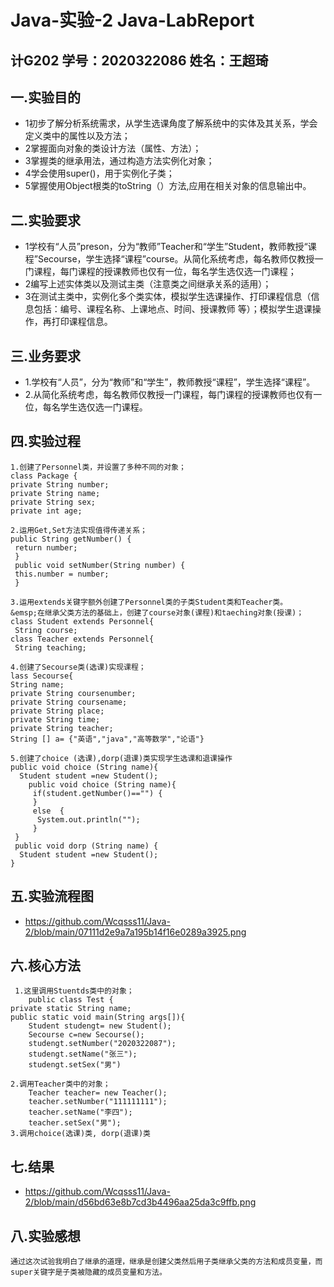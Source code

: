 # Java-实验-2 Java-LabReport
## 计G202  学号：2020322086   姓名：王超琦 
## 一.实验目的
- 1初步了解分析系统需求，从学生选课角度了解系统中的实体及其关系，学会定义类中的属性以及方法；
- 2掌握面向对象的类设计方法（属性、方法）；
- 3掌握类的继承用法，通过构造方法实例化对象；
- 4学会使用super()，用于实例化子类；
- 5掌握使用Object根类的toString（）方法,应用在相关对象的信息输出中。
## 二.实验要求
- 1学校有“人员”preson，分为“教师”Teacher和“学生”Student，教师教授“课程”Secourse，学生选择“课程”course。从简化系统考虑，每名教师仅教授一门课程，每门课程的授课教师也仅有一位，每名学生选仅选一门课程；
- 2编写上述实体类以及测试主类（注意类之间继承关系的适用）；
- 3在测试主类中，实例化多个类实体，模拟学生选课操作、打印课程信息（信息包括：编号、课程名称、上课地点、时间、授课教师 等）；模拟学生退课操作，再打印课程信息。

## 三.业务要求  
- 1.学校有“人员”，分为“教师”和“学生”，教师教授“课程”，学生选择“课程”。    
- 2.从简化系统考虑，每名教师仅教授一门课程，每门课程的授课教师也仅有一位，每名学生选仅选一门课程。

## 四.实验过程

    1.创建了Personnel类，并设置了多种不同的对象；
    class Package { 
    private String number; 
    private String name; 
    private String sex; 
    private int age;

    2.运用Get,Set方法实现值得传递关系； 
    public String getNumber() { 
     return number; 
     } 
     public void setNumber(String number) { 
     this.number = number; 
     } 

    3.运用extends关键字额外创建了Personnel类的子类Student类和Teacher类。  
    &emsp;在继承父类方法的基础上，创建了course对象(课程)和taeching对象(授课)；
    class Student extends Personnel{ 
     String course; 
    class Teacher extends Personnel{ 
     String teaching;

    4.创建了Secourse类(选课)实现课程；
    lass Secourse{ 
    String name; 
    private String coursenumber; 
    private String coursename; 
    private String place; 
    private String time; 
    private String teacher; 
    String [] a= {"英语","java","高等数学","论语"}

    5.创建了choice (选课),dorp(退课)类实现学生选课和退课操作
    public void choice (String name){
      Student student =new Student();
        public void choice (String name){
         if(student.getNumber()=="") {
         }
         else  {
          System.out.println("");
         }
     }
     public void dorp (String name) {
      Student student =new Student(); 
    }

## 五.实验流程图
- https://github.com/Wcqsss11/Java-2/blob/main/07111d2e9a7a195b14f16e0289a3925.png

## 六.核心方法  
     1.这里调用Stuentds类中的对象；
        public class Test {
	private static String name; 
	public static void main(String args[]){ 
		Student studengt= new Student(); 
		Secourse c=new Secourse(); 
		studengt.setNumber("2020322087"); 
		studengt.setName("张三"); 
		studengt.setSex("男") 

    2.调用Teacher类中的对象；
        Teacher teacher= new Teacher(); 
		teacher.setNumber("111111111"); 
		teacher.setName("李四"); 
		teacher.setSex("男");
    3.调用choice(选课)类, dorp(退课)类
    
## 七.结果
- https://github.com/Wcqsss11/Java-2/blob/main/d56bd63e8b7cd3b4496aa25da3c9ffb.png

## 八.实验感想
    通过这次试验我明白了继承的道理，继承是创建父类然后用子类继承父类的方法和成员变量，而super关键字是子类被隐藏的成员变量和方法。            
             
